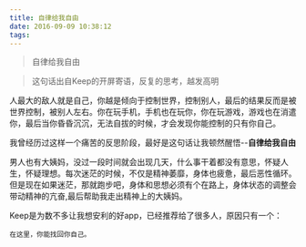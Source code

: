 ```yaml
---
title: 自律给我自由
date: 2016-09-09 10:38:12
tags:
---
```




> 自律给我自由 

> 这句话出自Keep的开屏寄语，反复的思考，越发高明

人最大的敌人就是自己，你越是倾向于控制世界，控制别人，最后的结果反而是被世界控制，被别人左右。你在玩手机，手机也在玩你，你在玩游戏，游戏也在消遣你，最后当你昏昏沉沉，无法自拔的时候，才会发现你能控制的只有你自己。

我曾经历过这样一个痛苦的反思阶段，最好是这句话让我顿然醒悟--**自律给我自由**

男人也有大姨妈，没过一段时间就会出现几天，什么事干着都没有意思，怀疑人生，怀疑理想。每次迷茫的时候，不仅是精神萎靡，身体也疲惫，最后恶性循环。但是现在如果迷茫，那就跑步吧，身体和思想必须有个在路上，身体状态的调整会带动精神的亢奋,最后帮助我走出精神上的大姨妈。

Keep是为数不多让我想安利的好app，已经推荐给了很多人，原因只有一个：
	
    在这里，你能找回你自己。
